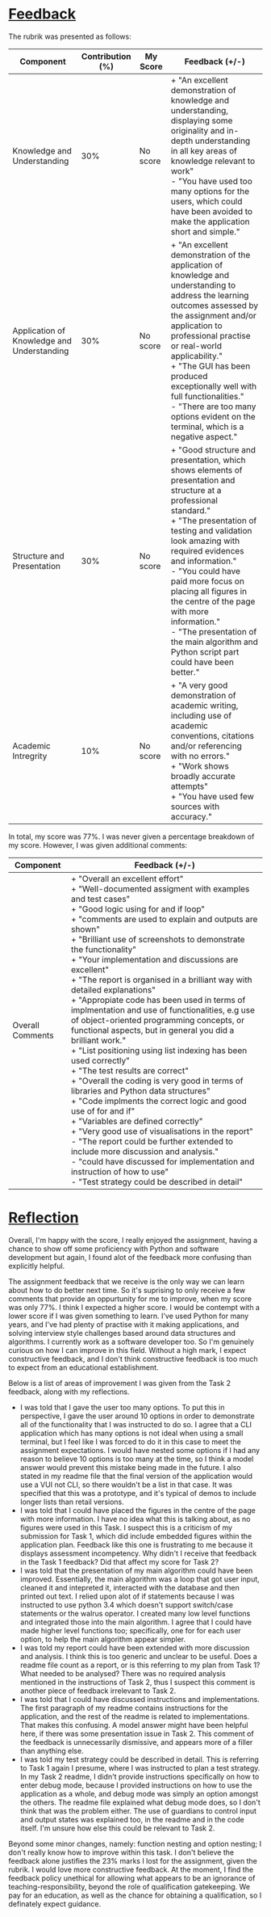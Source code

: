 # <ins>Feedback</ins>

The rubrik was presented as follows:

| Component | Contribution (%) | My Score | Feedback (+/-) |
| --------- | ---------------- | -------- | ------- |
| Knowledge and Understanding | 30% | No score | + "An excellent demonstration of knowledge and understanding, displaying some originality and in-depth understanding in all key areas of knowledge relevant to work" <br> - "You have used too many options for the users, which could have been avoided to make the application short and simple." |
| Application of Knowledge and Understanding | 30% | No score | + "An excellent demonstration of the application of knowledge and understanding to address the learning outcomes assessed by the assignment and/or application to professional practise or real-world applicability." <br> + "The GUI has been produced exceptionally well with full functionalities." <br> - "There are too many options evident on the terminal, which is a negative aspect." |  
| Structure and Presentation | 30% | No score | + "Good structure and presentation, which shows elements of presentation and structure at a professional standard." <br> + "The presentation of testing and validation look amazing with required evidences and information." <br> - "You could have paid more focus on placing all figures in the centre of the page with more information." <br> - "The presentation of the main algorithm and Python script part could have been better."|
| Academic Intregrity | 10% | No score | + "A very good demonstration of academic writing, including use of academic conventions, citations and/or referencing with no errors." <br> + "Work shows broadly accurate attempts" <br> + "You have used few sources with accuracy."|

In total, my score was 77%. I was never given a percentage breakdown of my score. However, I was given additional comments:

| Component | Feedback (+/-) |
| --------- | -------------- |
| Overall Comments | + "Overall an excellent effort" <br> + "Well-documented assigment with examples and test cases" <br> + "Good logic using for and if loop" <br> + "comments are used to explain and outputs are shown" <br> + "Brilliant use of screenshots to demonstrate the functionality" <br> + "Your implementation and discussions are excellent" <br> + "The report is organised in a brilliant way with detailed explanations" <br> + "Appropiate code has been used in terms of implmentation and use of functionalities, e.g use of object-oriented programming concepts, or functional aspects, but in general you did a brilliant work." <br> + "List positioning using list indexing has been used correctly" <br> + "The test results are correct" <br> + "Overall the coding is very good in terms of libraries and Python data structures" <br> + "Code implments the correct logic and good use of for and if" <br> + "Variables are defined correctly" <br> + "Very good use of visualisations in the report" <br> - "The report could be further extended to include more discussion and analysis." <br> - "could have discussed for implementation and instruction of how to use" <br> - "Test strategy could be described in detail"|

# <ins>Reflection</ins>

Overall, I'm happy with the score, I really enjoyed the assignment, having a chance to show off some proficiency with Python and software development but again, I found alot of the feedback more confusing than explicitly helpful.

The assignment feedback that we receive is the only way we can learn about how to do better next time. So it's suprising to only receive a few comments that provide an oppurtunity for me to improve, when my score was only 77%. I think I expected a higher score. I would be contempt with a lower score if I was given something to learn. I've used Python for many years, and I've had plenty of practise with it making applications, and solving interview style challenges based around data structures and algorithms. I currently work as a software developer too. So I'm genuinely curious on how I can improve in this field. Without a high mark, I expect constructive feedback, and I don't think constructive feedback is too much to expect from an educational establishment.

Below is a list of areas of improvement I was given from the Task 2 feedback, along with my reflections.

* I was told that I gave the user too many options. To put this in perspective, I gave the user around 10 options in order to demonstrate all of the functionality that I was instructed to do so. I agree that a CLI application which has many options is not ideal when using a small terminal, but I feel like I was forced to do it in this case to meet the assignment expectations. I would have nested some options if I had any reason to believe 10 options is too many at the time, so I think a model answer would prevent this mistake being made in the future. I also stated in my readme file that the final version of the application would use a VUI not CLI, so there wouldn't be a list in that case. It was specified that this was a prototype, and it's typical of demos to include longer lists than retail versions.
* I was told that I could have placed the figures in the centre of the page with more information. I have no idea what this is talking about, as no figures were used in this Task. I suspect this is a criticism of my submission for Task 1, which did include embedded figures within the application plan. Feedback like this one is frustrating to me because it displays assessment incompetency. Why didn't I receive that feedback in the Task 1 feedback? Did that affect my score for Task 2?
* I was told that the presentation of my main algorithm could have been improved. Essentially, the main algorithm was a loop that got user input, cleaned it and intepreted it, interacted with the database and then printed out text. I relied upon alot of if statements because I was instructed to use python 3.4 which doesn't support switch/case statements or the walrus operator. I created many low level functions and integrated those into the main algorithm. I agree that I could have made higher level functions too; specifically, one for for each user option, to help the main algorithm appear simpler.
* I was told my report could have been extended with more discussion and analysis. I think this is too generic and unclear to be useful. Does a readme file count as a report, or is this referring to my plan from Task 1? What needed to be analysed? There was no required analysis mentioned in the instructions of Task 2, thus I suspect this comment is another piece of feedback irrelevant to Task 2.
* I was told that I could have discussed instructions and implementations. The first paragraph of my readme contains instructions for the application, and the rest of the readme is related to implementations. That makes this confusing. A model answer might have been helpful here, if there was some presentation issue in Task 2. This comment of the feedback is unnecessarily dismissive, and appears more of a filler than anything else.
* I was told my test strategy could be described in detail. This is referring to Task 1 again I presume, where I was instructed to plan a test strategy. In my Task 2 readme, I didn't provide instructions specifically on how to enter debug mode, because I provided instructions on how to use the application as a whole, and debug mode was simply an option amongst the others. The readme file explained what debug mode does, so I don't think that was the problem either. The use of guardians to control input and output states was explained too, in the readme and in the code itself. I'm unsure how else this could be relevant to Task 2.

Beyond some minor changes, namely: function nesting and option nesting; I don't really know how to improve within this task. I don't believe the feedback alone justifies the 23% marks I lost for the assignment, given the rubrik. I would love more constructive feedback. At the moment, I find the feedback policy unethical for allowing what appears to be an ignorance of teaching-responsibility, beyond the role of qualification gatekeeping. We pay for an education, as well as the chance for obtaining a qualification, so I definately expect guidance.